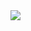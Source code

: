 <div>
   <img src="{{site.baseurl}}{{site.images}}/use_cases/images/bridges_monitoring.png" />
</div>
